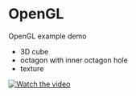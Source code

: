 # OpenGL
OpenGL example demo

- 3D cube
- octagon with inner octagon hole
- texture


[![Watch the video](https://i.stack.imgur.com/Vp2cE.png)](https://github.com/xvadsan/openGl/blob/master/video.mp4)

